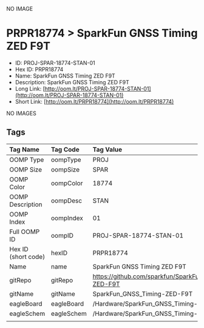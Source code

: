 


  
NO IMAGE  
# PRPR18774 > SparkFun GNSS Timing ZED F9T

- ID: PROJ-SPAR-18774-STAN-01
- Hex ID: PRPR18774
- Name: SparkFun GNSS Timing ZED F9T
- Description: SparkFun GNSS Timing ZED F9T
- Long Link: [http://oom.lt/PROJ-SPAR-18774-STAN-01](http://oom.lt/PROJ-SPAR-18774-STAN-01)
- Short Link: [http://oom.lt/PRPR18774](http://oom.lt/PRPR18774)
  
NO IMAGES  
## Tags
  

|Tag Name|Tag Code|Tag Value|
| :--- | :--- | :--- |
|OOMP Type|oompType|PROJ|
|OOMP Size|oompSize|SPAR|
|OOMP Color|oompColor|18774|
|OOMP Description|oompDesc|STAN|
|OOMP Index|oompIndex|01|
|Full OOMP ID|oompID|PROJ-SPAR-18774-STAN-01|
|Hex ID (short code)|hexID|PRPR18774|
|Name|name|SparkFun GNSS Timing ZED F9T|
|gitRepo|gitRepo|https://github.com/sparkfun/SparkFun_GNSS_Timing-ZED-F9T|
|gitName|gitName|SparkFun_GNSS_Timing-ZED-F9T|
|eagleBoard|eagleBoard|/Hardware/SparkFun_GNSS_Timing-ZED-F9T.brd|
|eagleSchem|eagleSchem|/Hardware/SparkFun_GNSS_Timing-ZED-F9T.sch|
||||
